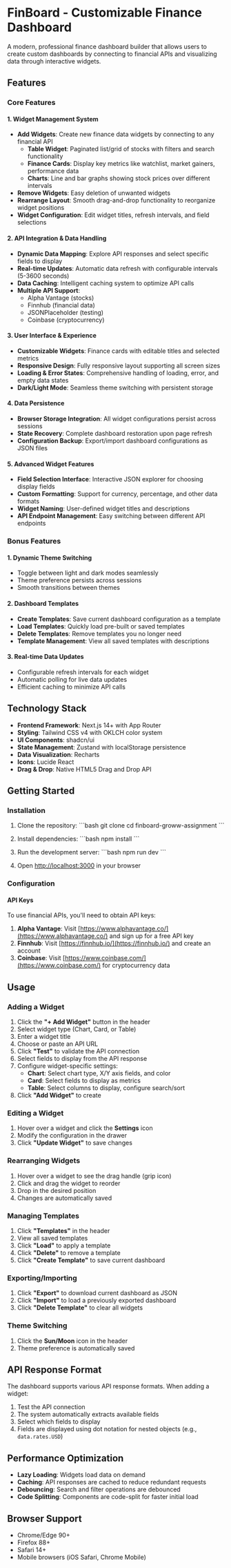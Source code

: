 # FinBoard - Customizable Finance Dashboard

A modern, professional finance dashboard builder that allows users to create custom dashboards by connecting to financial APIs and visualizing data through interactive widgets.

## Features

### Core Features

#### 1. Widget Management System

- **Add Widgets**: Create new finance data widgets by connecting to any financial API
  - **Table Widget**: Paginated list/grid of stocks with filters and search functionality
  - **Finance Cards**: Display key metrics like watchlist, market gainers, performance data
  - **Charts**: Line and bar graphs showing stock prices over different intervals
- **Remove Widgets**: Easy deletion of unwanted widgets
- **Rearrange Layout**: Smooth drag-and-drop functionality to reorganize widget positions
- **Widget Configuration**: Edit widget titles, refresh intervals, and field selections

#### 2. API Integration & Data Handling

- **Dynamic Data Mapping**: Explore API responses and select specific fields to display
- **Real-time Updates**: Automatic data refresh with configurable intervals (5-3600 seconds)
- **Data Caching**: Intelligent caching system to optimize API calls
- **Multiple API Support**:
  - Alpha Vantage (stocks)
  - Finnhub (financial data)
  - JSONPlaceholder (testing)
  - Coinbase (cryptocurrency)

#### 3. User Interface & Experience

- **Customizable Widgets**: Finance cards with editable titles and selected metrics
- **Responsive Design**: Fully responsive layout supporting all screen sizes
- **Loading & Error States**: Comprehensive handling of loading, error, and empty data states
- **Dark/Light Mode**: Seamless theme switching with persistent storage

#### 4. Data Persistence

- **Browser Storage Integration**: All widget configurations persist across sessions
- **State Recovery**: Complete dashboard restoration upon page refresh
- **Configuration Backup**: Export/import dashboard configurations as JSON files

#### 5. Advanced Widget Features

- **Field Selection Interface**: Interactive JSON explorer for choosing display fields
- **Custom Formatting**: Support for currency, percentage, and other data formats
- **Widget Naming**: User-defined widget titles and descriptions
- **API Endpoint Management**: Easy switching between different API endpoints

### Bonus Features

#### 1. Dynamic Theme Switching

- Toggle between light and dark modes seamlessly
- Theme preference persists across sessions
- Smooth transitions between themes

#### 2. Dashboard Templates

- **Create Templates**: Save current dashboard configuration as a template
- **Load Templates**: Quickly load pre-built or saved templates
- **Delete Templates**: Remove templates you no longer need
- **Template Management**: View all saved templates with descriptions

#### 3. Real-time Data Updates

- Configurable refresh intervals for each widget
- Automatic polling for live data updates
- Efficient caching to minimize API calls

## Technology Stack

- **Frontend Framework**: Next.js 14+ with App Router
- **Styling**: Tailwind CSS v4 with OKLCH color system
- **UI Components**: shadcn/ui
- **State Management**: Zustand with localStorage persistence
- **Data Visualization**: Recharts
- **Icons**: Lucide React
- **Drag & Drop**: Native HTML5 Drag and Drop API

## Getting Started

### Installation

1. Clone the repository:
   \`\`\`bash
   git clone <repository-url>
   cd finboard-groww-assignment
   \`\`\`

2. Install dependencies:
   \`\`\`bash
   npm install
   \`\`\`

3. Run the development server:
   \`\`\`bash
   npm run dev
   \`\`\`

4. Open [http://localhost:3000](http://localhost:3000) in your browser

### Configuration

#### API Keys

To use financial APIs, you'll need to obtain API keys:

1. **Alpha Vantage**: Visit [https://www.alphavantage.co/](https://www.alphavantage.co/) and sign up for a free API key
2. **Finnhub**: Visit [https://finnhub.io/](https://finnhub.io/) and create an account
3. **Coinbase**: Visit [https://www.coinbase.com/](https://www.coinbase.com/) for cryptocurrency data

## Usage

### Adding a Widget

1. Click the **"+ Add Widget"** button in the header
2. Select widget type (Chart, Card, or Table)
3. Enter a widget title
4. Choose or paste an API URL
5. Click **"Test"** to validate the API connection
6. Select fields to display from the API response
7. Configure widget-specific settings:
   - **Chart**: Select chart type, X/Y axis fields, and color
   - **Card**: Select fields to display as metrics
   - **Table**: Select columns to display, configure search/sort
8. Click **"Add Widget"** to create

### Editing a Widget

1. Hover over a widget and click the **Settings** icon
2. Modify the configuration in the drawer
3. Click **"Update Widget"** to save changes

### Rearranging Widgets

1. Hover over a widget to see the drag handle (grip icon)
2. Click and drag the widget to reorder
3. Drop in the desired position
4. Changes are automatically saved

### Managing Templates

1. Click **"Templates"** in the header
2. View all saved templates
3. Click **"Load"** to apply a template
4. Click **"Delete"** to remove a template
5. Click **"Create Template"** to save current dashboard

### Exporting/Importing

1. Click **"Export"** to download current dashboard as JSON
2. Click **"Import"** to load a previously exported dashboard
3. Click **"Delete Template"** to clear all widgets

### Theme Switching

1. Click the **Sun/Moon** icon in the header
2. Theme preference is automatically saved

## API Response Format

The dashboard supports various API response formats. When adding a widget:

1. Test the API connection
2. The system automatically extracts available fields
3. Select which fields to display
4. Fields are displayed using dot notation for nested objects (e.g., `data.rates.USD`)

## Performance Optimization

- **Lazy Loading**: Widgets load data on demand
- **Caching**: API responses are cached to reduce redundant requests
- **Debouncing**: Search and filter operations are debounced
- **Code Splitting**: Components are code-split for faster initial load

## Browser Support

- Chrome/Edge 90+
- Firefox 88+
- Safari 14+
- Mobile browsers (iOS Safari, Chrome Mobile)

